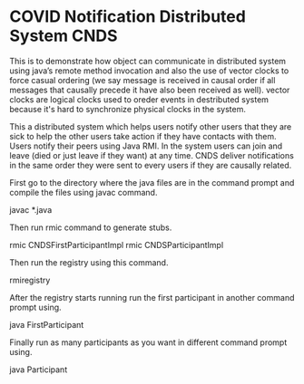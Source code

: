 # COVID Notification Distributed System CNDS

This is to demonstrate how object can communicate in distributed system using java’s remote method invocation and also the use of vector clocks to force casual ordering (we say message is received in causal order if all messages that causally precede it have also been received as well). vector clocks are logical clocks used to oreder events in destributed system because it's hard to synchronize physical clocks in the system.

This a distributed system which helps users notify other users that they are sick to help the other users take action if they have contacts with them. Users notify their peers using Java RMI. In the system users can join and leave (died or just leave if they want) at any time. CNDS deliver notifications in the same order they were sent to every users if they are causally related.


First go to the directory where the java files are in the command prompt and compile the files using javac command.

javac *.java

Then run rmic command to generate stubs.

rmic CNDSFirstParticipantImpl
rmic CNDSParticipantImpl

Then run the registry using this command.

rmiregistry

After the registry starts running run the first participant in another command prompt using.

java FirstParticipant

Finally run as many participants as you want in different command prompt using.

java Participant
